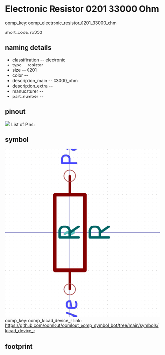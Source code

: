 # Electronic Resistor 0201 33000 Ohm
oomp_key: oomp_electronic_resistor_0201_33000_ohm  

short_code: ro333
## naming details
* classification -- electronic
* type -- resistor
* size -- 0201
* color -- 
* description_main -- 33000_ohm
* description_extra -- 
* manucaturer -- 
* part_number -- 
## pinout
![](working_pinout_600.png)
List of Pins:

## symbol

![](symbol/0/working/working_600.png)  
oomp_key: oomp_kicad_device_r
link: https://github.com/oomlout/oomlout_oomp_symbol_bot/tree/main/symbols/kicad_device_r


## footprint
